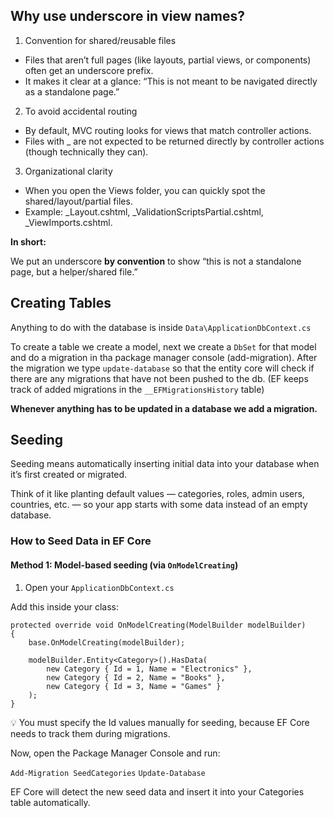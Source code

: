 ## Why use underscore in view names?

1. Convention for shared/reusable files

- Files that aren’t full pages (like layouts, partial views, or components) often get an underscore prefix.
- It makes it clear at a glance: “This is not meant to be navigated directly as a standalone page.”

2. To avoid accidental routing

- By default, MVC routing looks for views that match controller actions.
- Files with _ are not expected to be returned directly by controller actions (though technically they can).

3. Organizational clarity

- When you open the Views folder, you can quickly spot the shared/layout/partial files.
- Example: _Layout.cshtml, _ValidationScriptsPartial.cshtml, _ViewImports.cshtml.

**In short:**

We put an underscore **by convention** to show “this is not a standalone page, but a helper/shared file.”



## Creating Tables

Anything to do with the database is inside `Data\ApplicationDbContext.cs`

To create a table we create a model, next we create a `DbSet` for that model and do a migration in tha package manager console (add-migration).
After the migration we type `update-database` so that the entity core will check if there are any migrations that have not been pushed to the db.
(EF keeps track of added migrations in the `__EFMigrationsHistory` table)

**Whenever anything has to be updated in a database we add a migration.**



## Seeding

Seeding means automatically inserting initial data into your database when it’s first created or migrated.

Think of it like planting default values — categories, roles, admin users, countries, etc. — so your app starts with some data instead of an empty database.


### How to Seed Data in EF Core

#### Method 1: Model-based seeding (via `OnModelCreating`)

1. Open your `ApplicationDbContext.cs`

Add this inside your class:

```
protected override void OnModelCreating(ModelBuilder modelBuilder)
{
    base.OnModelCreating(modelBuilder);

    modelBuilder.Entity<Category>().HasData(
        new Category { Id = 1, Name = "Electronics" },
        new Category { Id = 2, Name = "Books" },
        new Category { Id = 3, Name = "Games" }
    );
}
```

💡 You must specify the Id values manually for seeding, because EF Core needs to track them during migrations.

Now, open the Package Manager Console and run:

`Add-Migration SeedCategories`
`Update-Database`


EF Core will detect the new seed data and insert it into your Categories table automatically.
